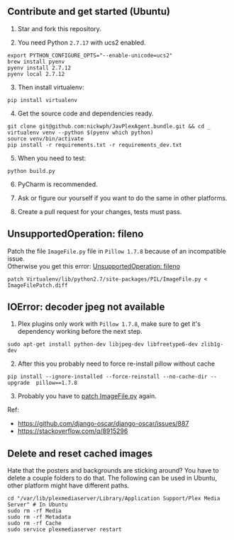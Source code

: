 ## Contribute and get started (Ubuntu)

1. Star and fork this repository.

2. You need Python `2.7.17` with ucs2 enabled.
```shell script
export PYTHON_CONFIGURE_OPTS="--enable-unicode=ucs2"
brew install pyenv
pyenv install 2.7.12
pyenv local 2.7.12
```

3. Then install virtualenv:
```shell script
pip install virtualenv
```

4. Get the source code and dependencies ready.
```shell script
git clone git@github.com:nickwph/JavPlexAgent.bundle.git && cd _
virtualenv venv --python $(pyenv which python)
source venv/bin/activate
pip install -r requirements.txt -r requirements_dev.txt
```

5. When you need to test:
```shell script
python build.py
```

6. PyCharm is recommended. 

7. Ask or figure our yourself if you want to do the same in other platforms. 

8. Create a pull request for your changes, tests must pass.

## UnsupportedOperation: fileno

Patch the file `ImageFile.py` file in `Pillow 1.7.8` because of an incompatible issue.  
Otherwise you get this error: [UnsupportedOperation: fileno](https://stackoverflow.com/a/33300044)

```shell script
patch Virtualenv/lib/python2.7/site-packages/PIL/ImageFile.py < ImageFilePatch.diff
```

## IOError: decoder jpeg not available

1. Plex plugins only work with `Pillow 1.7.8`, make sure to get it's dependency working before the next step.


```shell script
sudo apt-get install python-dev libjpeg-dev libfreetype6-dev zlib1g-dev

```

2. After this you probably need to force re-install pillow without cache
```shell script
pip install --ignore-installed --force-reinstall --no-cache-dir --upgrade  pillow==1.7.8
```

3. Probably you have to [patch ImageFile.py](#unsupportedoperation-fileno-linux) again.

Ref: 
- https://github.com/django-oscar/django-oscar/issues/887
- https://stackoverflow.com/q/8915296

## Delete and reset cached images

Hate that the posters and backgrounds are sticking around? You have to delete a couple folders to do that. 
The following can be used in Ubuntu, other platform might have different paths.
```shell script
cd "/var/lib/plexmediaserver/Library/Application Support/Plex Media Server" # In Ubuntu
sudo rm -rf Media
sudo rm -rf Metadata
sudo rm -rf Cache
sudo service plexmediaserver restart
```

